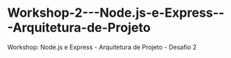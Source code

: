 # Workshop-2---Node.js-e-Express---Arquitetura-de-Projeto
Workshop: Node.js e Express - Arquitetura de Projeto - Desafio 2
